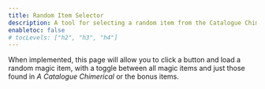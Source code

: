 ```yaml
---
title: Random Item Selector
description: A tool for selecting a random item from the Catalogue Chimerical
enabletoc: false
# tocLevels: ["h2", "h3", "h4"]
---
```


When implemented, this page will allow you to click a button and load a random magic item, with a toggle between all magic items and just those found in _A Catalogue Chimerical_ or the bonus items.
